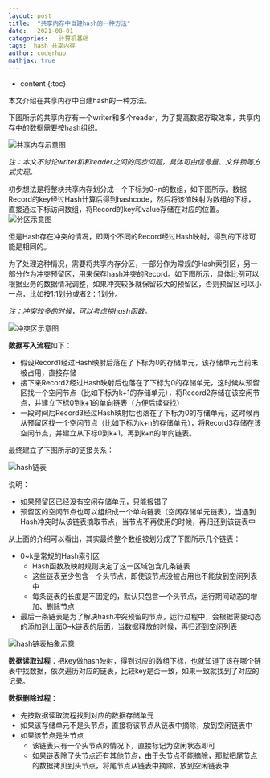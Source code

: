 ```yaml
---
layout: post
title:  "共享内存中自建hash的一种方法"
date:   2021-08-01
categories:   计算机基础
tags:  hash 共享内存
author: coderhuo
mathjax: true
---
```


* content
{:toc}

本文介绍在共享内存中自建hash的一种方法。  












下图所示的共享内存有一个writer和多个reader，为了提高数据存取效率，共享内存中的数据需要按hash组织。  

![共享内存示意图](http://data.coderhuo.tech/blog/hash_in_shared_memory/shared_memory.png)


*注：本文不讨论writer和和reader之间的同步问题，具体可由信号量、文件锁等方式实现。*


  


初步想法是将整块共享内存划分成一个下标为0~n的数组，如下图所示。数据Record的key经过Hash计算后得到hashcode，然后将该值映射为数组的下标，直接通过下标访问数组，将Record的key和value存储在对应的位置。
![分区示意图](http://data.coderhuo.tech/blog/hash_in_shared_memory/split_region_by_record.png)

但是Hash存在冲突的情况，即两个不同的Record经过Hash映射，得到的下标可能是相同的。  

为了处理这种情况，需要将共享内存分区，一部分作为常规的Hash索引区，另一部分作为冲突预留区，用来保存hash冲突的Record。如下图所示，具体比例可以根据业务的数据情况调整，如果冲突较多就保留较大的预留区，否则预留区可以小一点，比如按1:1划分或者2：1划分。

*注：冲突较多的时候，可以考虑换hash函数。*  

![冲突区示意图](http://data.coderhuo.tech/blog/hash_in_shared_memory/split_region_by_record_collision.png)


**数据写入流程**如下：
- 假设Record1经过Hash映射后落在了下标为0的存储单元，该存储单元当前未被占用，直接存储
- 接下来Record2经过Hash映射后也落在了下标为0的存储单元，这时候从预留区找一个空闲节点（比如下标为k+1的存储单元），将Record2存储在该空闲节点，并建立下标0到k+1的单向链表（方便后续查找）
- 一段时间后Record3经过Hash映射后也落在了下标为0的存储单元，这时候再从预留区找一个空闲节点（比如下标为k+n的存储单元），将Record3存储在该空闲节点，并建立从下标0到k+1，再到k+n的单向链表。

最终建立了下图所示的链接关系：

![hash链表](http://data.coderhuo.tech/blog/hash_in_shared_memory/collision_proc.png)

说明：
  - 如果预留区已经没有空闲存储单元，只能报错了
  - 预留区的空闲节点也可以组织成一个单向链表（空闲存储单元链表），当遇到Hash冲突时从该链表摘取节点，当节点不再使用的时候，再归还到该链表中


从上面的介绍可以看出，其实最终整个数组被划分成了下图所示几个链表：
  - 0~k是常规的Hash索引区
    - Hash函数及映射规则决定了这一区域包含几条链表
    - 这些链表至少包含一个头节点，即使该节点没被占用也不能放到空闲列表中
    - 每条链表的长度是不固定的，默认只包含一个头节点，运行期间动态的增加、删除节点
  - 最后一条链表是为了解决hash冲突预留的节点，运行过程中，会根据需要动态的添加到上面0~k链表的后面，当数据释放的时候，再归还到空闲列表 

![hash链表抽象示意](http://data.coderhuo.tech/blog/hash_in_shared_memory/collision_proc_list.png)


**数据读取过程**：把key做hash映射，得到对应的数组下标，也就知道了该在哪个链表中找数据，依次遍历对应的链表，比较key是否一致，如果一致就找到了对应的记录。   

**数据删除过程**：
- 先按数据读取流程找到对应的数据存储单元
- 如果该存储单元不是头节点，直接将该节点从链表中摘除，放到空闲链表中
- 如果该节点是头节点
  - 该链表只有一个头节点的情况下，直接标记为空闲状态即可
  - 如果链表除了头节点还有其他节点，由于头节点不能摘除，那就把尾节点的数据拷贝到头节点，将尾节点从链表中摘除，放到空闲链表中
